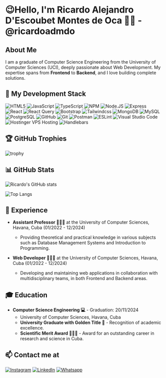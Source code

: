 <h1> 😉Hello, I'm Ricardo Alejandro D'Escoubet Montes de Oca 👋🏻 - @ricardoadmdo </h1>

## About Me
I am a graduate of Computer Science Engineering from the University of Computer Sciences (UCI), deeply passionate about Web Development. My expertise spans from **Frontend** to **Backend**, and I love building complete solutions.

## 🚀 My Development Stack
<img src="https://img.shields.io/badge/HTML5-E34F26?style=for-the-badge&amp;logo=html5&amp;logoColor=white&amp;labelColor=101010" alt="HTML5"> <img src="https://img.shields.io/badge/JavaScript-F7DF1E?style=for-the-badge&amp;logo=javascript&amp;logoColor=white&amp;labelColor=101010" alt="JavaScript"> <img src="https://img.shields.io/badge/TypeScript-007ACC?style=for-the-badge&amp;logo=typescript&amp;logoColor=white&amp;labelColor=101010" alt="TypeScript"> <img src="https://img.shields.io/badge/NPM-CB3837?style=for-the-badge&amp;logo=npm&amp;logoColor=white&amp;labelColor=101010" alt="NPM"> <img src="https://img.shields.io/badge/Node.JS-339933?style=for-the-badge&amp;logo=node.js&amp;logoColor=white&amp;labelColor=101010" alt="Node.JS"> <img src="https://img.shields.io/badge/Express-%23000000?style=for-the-badge&amp;logo=express&amp;logoColor=white&amp;labelColor=101010" alt="Express"> <img src="https://img.shields.io/badge/React.JS-0095D5?style=for-the-badge&amp;logo=react&amp;logoColor=white&amp;labelColor=101010" alt="React"> <img src="https://img.shields.io/badge/React_Query-F21986?style=for-the-badge&amp;logo=react-query&amp;logoColor=white&amp;labelColor=101010" alt="React Query"> <img src="https://img.shields.io/badge/Bootstrap-%237952B3?style=for-the-badge&amp;logo=bootstrap&amp;logoColor=white&amp;labelColor=101010" alt="Bootstrap"> <img src="https://img.shields.io/badge/Tailwindcss-0095D5?style=for-the-badge&amp;logo=tailwindcss&amp;logoColor=white&amp;labelColor=101010" alt="Tailwindcss"> <img src="https://img.shields.io/badge/MongoDB-47A248?style=for-the-badge&amp;logo=mongodb&amp;logoColor=white&amp;labelColor=101010" alt="MongoDB"> <img src="https://img.shields.io/badge/MySQL-4479A1?style=for-the-badge&amp;logo=mysql&amp;logoColor=white&amp;labelColor=101010" alt="MySQL"> <img src="https://img.shields.io/badge/PostgreSQL-336791?style=for-the-badge&amp;logo=postgresql&amp;logoColor=white&amp;labelColor=101010" alt="PostgreSQL"> <img src="https://img.shields.io/badge/GitHub-181717?style=for-the-badge&amp;logo=github&amp;logoColor=white&amp;labelColor=101010" alt="GitHub"> <img src="https://img.shields.io/badge/Git-F05032?style=for-the-badge&amp;logo=git&amp;logoColor=white&amp;labelColor=101010" alt="Git"> <img src="https://img.shields.io/badge/Postman-FF6C37?style=for-the-badge&amp;logo=postman&amp;logoColor=white&amp;labelColor=101010" alt="Postman"> <img src="https://img.shields.io/badge/ESLint-4B32C3?style=for-the-badge&amp;logo=eslint&amp;logoColor=white&amp;labelColor=101010" alt="ESLint"> <img src="https://img.shields.io/badge/VS%20Code-0078D4?style=for-the-badge&amp;logo=visual%20studio%20code&amp;logoColor=white&amp;labelColor=101010" alt="Visual Studio Code"> <img src="https://img.shields.io/badge/Hostinger-VPS%20Hosting-00A3E9?style=for-the-badge&amp;logo=hostinger&amp;logoColor=white&amp;labelColor=101010" alt="Hostinger VPS Hosting"> <img src="https://img.shields.io/badge/Handlebars-000000?style=for-the-badge&amp;logo=handlebars.js&amp;logoColor=white&amp;labelColor=101010" alt="Handlebars">

## 🏆 GitHub Trophies
![trophy](https://github-profile-trophy.vercel.app/?username=ricardoadmdo&theme=dracula)


## 📊 GitHub Stats
![Ricardo's GitHub stats](https://github-readme-stats.vercel.app/api?username=ricardoadmdo&show_icons=true&theme=dark&include_all_commits=true&count_private=true&hide_title=false&token=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)

![Top Langs](https://github-readme-stats.vercel.app/api/top-langs/?username=ricardoadmdo&langs_count=8&theme=dark&layout=compact&token=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)


## 💼 Experience
- **Assistant Professor 🧑🏻‍🏫** at the University of Computer Sciences, Havana, Cuba (01/2022 - 12/2024)
  - Providing theoretical and practical knowledge in various subjects such as Database Management Systems and Introduction to Programming.

- **Web Developer 👨🏻‍💻** at the University of Computer Sciences, Havana, Cuba (01/2022 - 12/2024)
  - Developing and maintaining web applications in collaboration with multidisciplinary teams, in both Frontend and Backend areas.

## 🎓 Education
- **Computer Science Engineering 💻** - Graduation: 20/11/2024
  - University of Computer Sciences, Havana, Cuba
  - **University Graduate with Golden Title 🥇** - Recognition of academic excellence.
  - **Scientific Merit Award 👨🏻‍🔬** - Award for an outstanding career in research and science in Cuba.

## 📫 Contact me at
<a href="https://www.instagram.com/ricardodescoubet"><img src="https://img.shields.io/badge/Instagram-Ricardo_D´Escoubet-E4405F?style=for-the-badge&amp;logo=instagram&amp;logoColor=white&amp;labelColor=101010" alt="Instagram"></a>
<a href="https://www.linkedin.com/in/ricardo-alejandro-14aa62306"><img src="https://img.shields.io/badge/LinkedIn-Ricardo_D´Escoubet-0077B5?style=for-the-badge&amp;logo=linkedin&amp;logoColor=white&amp;labelColor=101010" alt="LinkedIn"></a>
<a href="https://wa.me/qr/56ASYHNQDK4OH1"><img src="https://img.shields.io/badge/Whatsapp-Ricardo_D%C2%B4Escoubet-%2325D366?style=for-the-badge&logo=whatsapp&logoColor=white&labelColor=black" alt="Whatsapp"></a>
